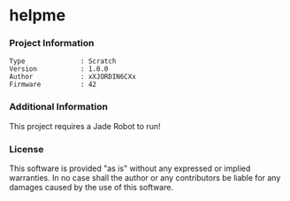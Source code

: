 helpme
================



### Project Information
```
Type              : Scratch
Version           : 1.0.0
Author            : xXJORDIN6CXx
Firmware          : 42
```

### Additional Information
This project requires a Jade Robot to run!

### License
This software is provided "as is" without any expressed or implied warranties.  In no case shall the author or any contributors be liable for any damages caused by the use of this software.

